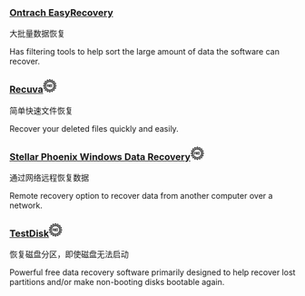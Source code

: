 ### [Ontrach EasyRecovery](http://www.krollontrack.com/data-recovery/recovery-software/)

大批量数据恢复

Has filtering tools to help sort the large amount of data the software can recover.

### [Recuva](https://www.piriform.com/recuva)![](/assets/free-tag-hand-drawn-sign.png)

简单快速文件恢复

Recover your deleted files quickly and easily.

### [Stellar Phoenix Windows Data Recovery](http://www.stellarinfo.com/windows-data-recovery.php)![](/assets/free-tag-hand-drawn-sign.png)

通过网络远程恢复数据

Remote recovery option to recover data from another computer over a network.

### [TestDisk](http://www.cgsecurity.org/wiki/TestDisk)![](/assets/free-tag-hand-drawn-sign.png)

恢复磁盘分区，即使磁盘无法启动

Powerful free data recovery software primarily designed to help recover lost partitions and/or make non-booting disks bootable again.

